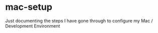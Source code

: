 # mac-setup
Just documenting the steps I have gone through to configure my Mac / Development Environment
